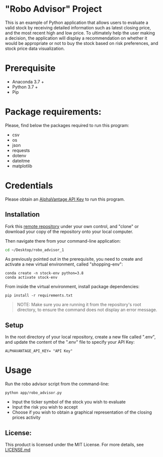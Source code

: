 # "Robo Advisor" Project 

This is an example of Python application that allows users to evaluate a valid stock by receiving detailed information such as latest closing price, and the most recent high and low price. To ultimately help the user making a decision, the application will display a recommendation on whether it would be appropriate or not to buy the stock based on risk preferences, and stock price data visualization. 

# Prerequisite 
+ Anaconda 3.7 +
+ Python 3.7 +
+ Pip 

# Package requirements: 
Please, find below the packages required to run this program: 
+ csv 
+ os
+ json 
+ requests 
+ dotenv
+ dateitme 
+ matplotlib 

# Credentials 
Please obtain an [AlphaVantage API Key](https://www.alphavantage.co/support/#api-key) to run this program. 

## Installation 
Fork this [remote repository](https://github.com/susanna00/robo_advisor_1) under your own control, and "clone" or download your copy of the repository onto your local computer. 

Then navigate there from your command-line application: 

```sh 
cd ~/Desktop/robo_advisor_1
```

As previously pointed out in the prerequisite, you need to create and activate a new virtual environment, called "shopping-env":

```
conda create -n stock-env python=3.8
conda activate stock-env
```
From inside the virtual environment, install package dependencies:

```
pip install -r requirements.txt
```
>NOTE: Make sure you are running it from the repository's root directory, to ensure the command does not display an error message. 

## Setup 

In the root directory of your local repository, create a new file called ".env", and update the content of the ".env" file to specify your API Key:

    ALPHAVANTAGE_API_KEY= "API Key"

# Usage 

Run the robo advisor script from the command-line:

    python app/robo_advisor.py 

+ Input the ticker symbol of the stock you wish to evaluate 
+ Input the risk you wish to accept 
+ Choose if you wish to obtain a graphical representation of the closing prices activity

## License:

This product is licensed under the MIT License. For more details, see [LICENSE.md](LICENSE.md)